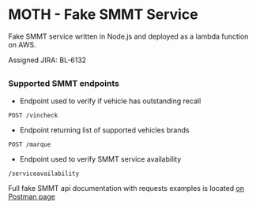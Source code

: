 # MOTH - Fake SMMT Service
Fake SMMT service written in Node.js and deployed as a lambda function on AWS.

Assigned JIRA: BL-6132

##
### Supported SMMT endpoints

* Endpoint used to verify if vehicle has outstanding recall
```
POST /vincheck
```

* Endpoint returning list of supported vehicles brands
```
POST /marque
```

* Endpoint used to verify SMMT service availability
```
/serviceavailability
```

Full fake SMMT api documentation with requests examples is located [on Postman page](https://documenter.getpostman.com/view/649866/fake-local-smmt/71B3Xsx)

